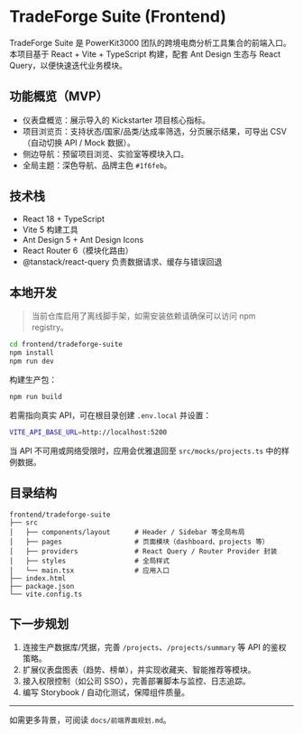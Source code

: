 # TradeForge Suite (Frontend)

TradeForge Suite 是 PowerKit3000 团队的跨境电商分析工具集合的前端入口。本项目基于 React + Vite + TypeScript 构建，配套 Ant Design 生态与 React Query，以便快速迭代业务模块。

## 功能概览（MVP）
- 仪表盘概览：展示导入的 Kickstarter 项目核心指标。
- 项目浏览页：支持状态/国家/品类/达成率筛选，分页展示结果，可导出 CSV（自动切换 API / Mock 数据）。
- 侧边导航：预留项目浏览、实验室等模块入口。
- 全局主题：深色导航、品牌主色 `#1f6feb`。

## 技术栈
- React 18 + TypeScript
- Vite 5 构建工具
- Ant Design 5 + Ant Design Icons
- React Router 6（模块化路由）
- @tanstack/react-query 负责数据请求、缓存与错误回退

## 本地开发
> 当前仓库启用了离线脚手架，如需安装依赖请确保可以访问 npm registry。

```bash
cd frontend/tradeforge-suite
npm install
npm run dev
```

构建生产包：
```bash
npm run build
```

若需指向真实 API，可在根目录创建 `.env.local` 并设置：

```bash
VITE_API_BASE_URL=http://localhost:5200
```

当 API 不可用或网络受限时，应用会优雅退回至 `src/mocks/projects.ts` 中的样例数据。

## 目录结构
```
frontend/tradeforge-suite
├── src
│   ├── components/layout      # Header / Sidebar 等全局布局
│   ├── pages                  # 页面模块（dashboard、projects 等）
│   ├── providers              # React Query / Router Provider 封装
│   ├── styles                 # 全局样式
│   └── main.tsx               # 应用入口
├── index.html
├── package.json
└── vite.config.ts
```

## 下一步规划
1. 连接生产数据库/凭据，完善 `/projects`、`/projects/summary` 等 API 的鉴权策略。
2. 扩展仪表盘图表（趋势、榜单），并实现收藏夹、智能推荐等模块。
3. 接入权限控制（如公司 SSO），完善部署脚本与监控、日志追踪。
4. 编写 Storybook / 自动化测试，保障组件质量。

---
如需更多背景，可阅读 `docs/前端界面规划.md`。
